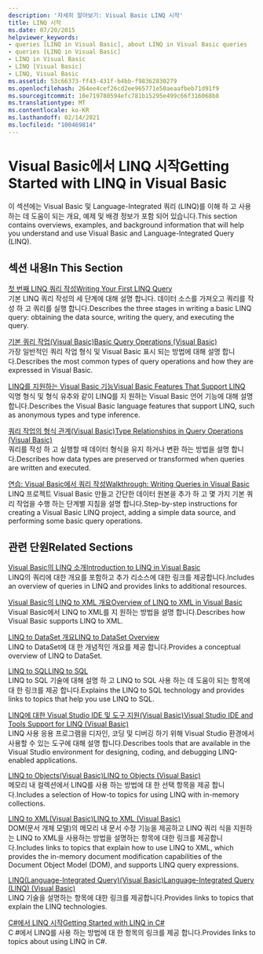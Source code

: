 ```yaml
---
description: '자세히 알아보기: Visual Basic LINQ 시작'
title: LINQ 시작
ms.date: 07/20/2015
helpviewer_keywords:
- queries [LINQ in Visual Basic], about LINQ in Visual Basic queries
- queries [LINQ in Visual Basic]
- LINQ in Visual Basic
- LINQ [Visual Basic]
- LINQ, Visual Basic
ms.assetid: 53c66373-ff43-431f-b4bb-f98362830279
ms.openlocfilehash: 264ee4cef26cd2ee965771e50aeaafbeb71d91f9
ms.sourcegitcommit: 10e719780594efc781b15295e499c66f316068b8
ms.translationtype: MT
ms.contentlocale: ko-KR
ms.lasthandoff: 02/14/2021
ms.locfileid: "100469814"
---
```

# <a name="getting-started-with-linq-in-visual-basic"></a><span data-ttu-id="ef675-103">Visual Basic에서 LINQ 시작</span><span class="sxs-lookup"><span data-stu-id="ef675-103">Getting Started with LINQ in Visual Basic</span></span>

<span data-ttu-id="ef675-104">이 섹션에는 Visual Basic 및 Language-Integrated 쿼리 (LINQ)를 이해 하 고 사용 하는 데 도움이 되는 개요, 예제 및 배경 정보가 포함 되어 있습니다.</span><span class="sxs-lookup"><span data-stu-id="ef675-104">This section contains overviews, examples, and background information that will help you understand and use Visual Basic and Language-Integrated Query (LINQ).</span></span>  
  
## <a name="in-this-section"></a><span data-ttu-id="ef675-105">섹션 내용</span><span class="sxs-lookup"><span data-stu-id="ef675-105">In This Section</span></span>  

 [<span data-ttu-id="ef675-106">첫 번째 LINQ 쿼리 작성</span><span class="sxs-lookup"><span data-stu-id="ef675-106">Writing Your First LINQ Query</span></span>](writing-your-first-linq-query.md)  
 <span data-ttu-id="ef675-107">기본 LINQ 쿼리 작성의 세 단계에 대해 설명 합니다. 데이터 소스를 가져오고 쿼리를 작성 하 고 쿼리를 실행 합니다.</span><span class="sxs-lookup"><span data-stu-id="ef675-107">Describes the three stages in writing a basic LINQ query: obtaining the data source, writing the query, and executing the query.</span></span>  
  
 [<span data-ttu-id="ef675-108">기본 쿼리 작업(Visual Basic)</span><span class="sxs-lookup"><span data-stu-id="ef675-108">Basic Query Operations (Visual Basic)</span></span>](basic-query-operations.md)  
 <span data-ttu-id="ef675-109">가장 일반적인 쿼리 작업 형식 및 Visual Basic 표시 되는 방법에 대해 설명 합니다.</span><span class="sxs-lookup"><span data-stu-id="ef675-109">Describes the most common types of query operations and how they are expressed in Visual Basic.</span></span>  
  
 [<span data-ttu-id="ef675-110">LINQ를 지원하는 Visual Basic 기능</span><span class="sxs-lookup"><span data-stu-id="ef675-110">Visual Basic Features That Support LINQ</span></span>](features-that-support-linq.md)  
 <span data-ttu-id="ef675-111">익명 형식 및 형식 유추와 같이 LINQ를 지 원하는 Visual Basic 언어 기능에 대해 설명 합니다.</span><span class="sxs-lookup"><span data-stu-id="ef675-111">Describes the Visual Basic language features that support LINQ, such as anonymous types and type inference.</span></span>  
  
 [<span data-ttu-id="ef675-112">쿼리 작업의 형식 관계(Visual Basic)</span><span class="sxs-lookup"><span data-stu-id="ef675-112">Type Relationships in Query Operations (Visual Basic)</span></span>](type-relationships-in-query-operations.md)  
 <span data-ttu-id="ef675-113">쿼리를 작성 하 고 실행할 때 데이터 형식을 유지 하거나 변환 하는 방법을 설명 합니다.</span><span class="sxs-lookup"><span data-stu-id="ef675-113">Describes how data types are preserved or transformed when queries are written and executed.</span></span>  
  
 [<span data-ttu-id="ef675-114">연습: Visual Basic에서 쿼리 작성</span><span class="sxs-lookup"><span data-stu-id="ef675-114">Walkthrough: Writing Queries in Visual Basic</span></span>](walkthrough-writing-queries.md)  
 <span data-ttu-id="ef675-115">LINQ 프로젝트 Visual Basic 만들고 간단한 데이터 원본을 추가 하 고 몇 가지 기본 쿼리 작업을 수행 하는 단계별 지침을 설명 합니다.</span><span class="sxs-lookup"><span data-stu-id="ef675-115">Step-by-step instructions for creating a Visual Basic LINQ project, adding a simple data source, and performing some basic query operations.</span></span>  
  
## <a name="related-sections"></a><span data-ttu-id="ef675-116">관련 단원</span><span class="sxs-lookup"><span data-stu-id="ef675-116">Related Sections</span></span>  

 [<span data-ttu-id="ef675-117">Visual Basic의 LINQ 소개</span><span class="sxs-lookup"><span data-stu-id="ef675-117">Introduction to LINQ in Visual Basic</span></span>](../../language-features/linq/introduction-to-linq.md)  
 <span data-ttu-id="ef675-118">LINQ의 쿼리에 대한 개요를 포함하고 추가 리소스에 대한 링크를 제공합니다.</span><span class="sxs-lookup"><span data-stu-id="ef675-118">Includes an overview of queries in LINQ and provides links to additional resources.</span></span>  
  
 [<span data-ttu-id="ef675-119">Visual Basic의 LINQ to XML 개요</span><span class="sxs-lookup"><span data-stu-id="ef675-119">Overview of LINQ to XML in Visual Basic</span></span>](../../language-features/xml/overview-of-linq-to-xml.md)  
 <span data-ttu-id="ef675-120">Visual Basic에서 LINQ to XML를 지 원하는 방법을 설명 합니다.</span><span class="sxs-lookup"><span data-stu-id="ef675-120">Describes how Visual Basic supports LINQ to XML.</span></span>  
  
 [<span data-ttu-id="ef675-121">LINQ to DataSet 개요</span><span class="sxs-lookup"><span data-stu-id="ef675-121">LINQ to DataSet Overview</span></span>](../../../../framework/data/adonet/linq-to-dataset-overview.md)  
 <span data-ttu-id="ef675-122">LINQ to DataSet에 대 한 개념적인 개요를 제공 합니다.</span><span class="sxs-lookup"><span data-stu-id="ef675-122">Provides a conceptual overview of LINQ to DataSet.</span></span>  
  
 [<span data-ttu-id="ef675-123">LINQ to SQL</span><span class="sxs-lookup"><span data-stu-id="ef675-123">LINQ to SQL</span></span>](../../../../framework/data/adonet/sql/linq/index.md)  
 <span data-ttu-id="ef675-124">LINQ to SQL 기술에 대해 설명 하 고 LINQ to SQL 사용 하는 데 도움이 되는 항목에 대 한 링크를 제공 합니다.</span><span class="sxs-lookup"><span data-stu-id="ef675-124">Explains the LINQ to SQL technology and provides links to topics that help you use LINQ to SQL.</span></span>  
  
 [<span data-ttu-id="ef675-125">LINQ에 대한 Visual Studio IDE 및 도구 지원(Visual Basic)</span><span class="sxs-lookup"><span data-stu-id="ef675-125">Visual Studio IDE and Tools Support for LINQ (Visual Basic)</span></span>](visual-studio-ide-and-tools-support-for-linq.md)  
 <span data-ttu-id="ef675-126">LINQ 사용 응용 프로그램을 디자인, 코딩 및 디버깅 하기 위해 Visual Studio 환경에서 사용할 수 있는 도구에 대해 설명 합니다.</span><span class="sxs-lookup"><span data-stu-id="ef675-126">Describes tools that are available in the Visual Studio environment for designing, coding, and debugging LINQ-enabled applications.</span></span>  
  
 [<span data-ttu-id="ef675-127">LINQ to Objects(Visual Basic)</span><span class="sxs-lookup"><span data-stu-id="ef675-127">LINQ to Objects (Visual Basic)</span></span>](linq-to-objects.md)  
 <span data-ttu-id="ef675-128">메모리 내 컬렉션에서 LINQ를 사용 하는 방법에 대 한 선택 항목을 제공 합니다.</span><span class="sxs-lookup"><span data-stu-id="ef675-128">Includes a selection of How-to topics for using LINQ with in-memory collections.</span></span>  
  
 [<span data-ttu-id="ef675-129">LINQ to XML(Visual Basic)</span><span class="sxs-lookup"><span data-stu-id="ef675-129">LINQ to XML (Visual Basic)</span></span>](../../../../standard/linq/linq-xml-overview.md)  
 <span data-ttu-id="ef675-130">DOM(문서 개체 모델)의 메모리 내 문서 수정 기능을 제공하고 LINQ 쿼리 식을 지원하는 LINQ to XML을 사용하는 방법을 설명하는 항목에 대한 링크를 제공합니다.</span><span class="sxs-lookup"><span data-stu-id="ef675-130">Includes links to topics that explain how to use LINQ to XML, which provides the in-memory document modification capabilities of the Document Object Model (DOM), and supports LINQ query expressions.</span></span>  
  
 [<span data-ttu-id="ef675-131">LINQ(Language-Integrated Query)(Visual Basic)</span><span class="sxs-lookup"><span data-stu-id="ef675-131">Language-Integrated Query (LINQ) (Visual Basic)</span></span>](index.md)  
 <span data-ttu-id="ef675-132">LINQ 기술을 설명하는 항목에 대한 링크를 제공합니다.</span><span class="sxs-lookup"><span data-stu-id="ef675-132">Provides links to topics that explain the LINQ technologies.</span></span>  
  
 [<span data-ttu-id="ef675-133">C#에서 LINQ 시작</span><span class="sxs-lookup"><span data-stu-id="ef675-133">Getting Started with LINQ in C#</span></span>](../../../../csharp/programming-guide/concepts/linq/index.md)  
 <span data-ttu-id="ef675-134">C #에서 LINQ를 사용 하는 방법에 대 한 항목의 링크를 제공 합니다.</span><span class="sxs-lookup"><span data-stu-id="ef675-134">Provides links to topics about using LINQ in C#.</span></span>
